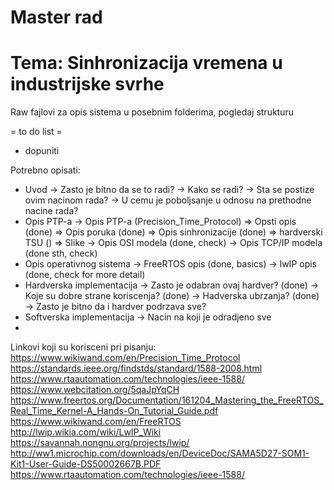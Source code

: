 Master rad
=================================
Tema: Sinhronizacija vremena u industrijske svrhe
=================================

Raw fajlovi za opis sistema u posebnim folderima, pogledaj strukturu


= to do list =
- dopuniti

Potrebno opisati:
- Uvod
	-> Zasto je bitno da se to radi?
	-> Kako se radi?
	-> Sta se postize ovim nacinom rada?
	-> U cemu je poboljsanje u odnosu na prethodne nacine rada?
- Opis PTP-a
	-> Opis PTP-a (Precision_Time_Protocol)
		=> Opsti opis 								(done)
		=> Opis poruka								(done)
		=> Opis sinhronizacije						(done)
		=> hardverski TSU							()
		=> Slike
	-> Opis OSI modela								(done, check)
	-> Opis TCP/IP modela							(done sth, check)
- Opis operativnog sistema
	-> FreeRTOS opis								(done, basics)
	-> lwIP opis 									(done, check for more detail)
- Hardverska implementacija
	-> Zasto je odabran ovaj hardver?				(done)
	-> Koje su dobre strane koriscenja?				(done)
	-> Hadverska ubrzanja?							(done)
	-> Zasto je bitno da i hardver podrzava sve?
- Softverska implementacija
	-> Nacin na koji je odradjeno sve
-


Linkovi koji su korisceni pri pisanju:
https://www.wikiwand.com/en/Precision_Time_Protocol
https://standards.ieee.org/findstds/standard/1588-2008.html
https://www.rtaautomation.com/technologies/ieee-1588/
https://www.webcitation.org/5qaJpYqCH
https://www.freertos.org/Documentation/161204_Mastering_the_FreeRTOS_Real_Time_Kernel-A_Hands-On_Tutorial_Guide.pdf
https://www.wikiwand.com/en/FreeRTOS
http://lwip.wikia.com/wiki/LwIP_Wiki
https://savannah.nongnu.org/projects/lwip/
http://ww1.microchip.com/downloads/en/DeviceDoc/SAMA5D27-SOM1-Kit1-User-Guide-DS50002667B.PDF
https://www.rtaautomation.com/technologies/ieee-1588/
